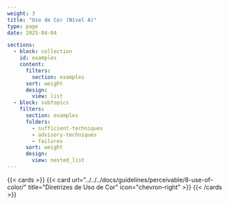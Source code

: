 ```yaml
---
weight: 3
title: "Uso de Cor (Nível A)"
type: page
date: 2025-04-04

sections:
  - block: collection
    id: examples
    content:
      filters:
        section: examples
      sort: weight
      design:
        view: list
  - block: subtopics
    filters:
      section: examples
      folders: 
        - sufficient-techniques
        - advisory-techniques
        - failures
      sort: weight
      design:
        view: nested_list
---
```

{{< cards >}}
  {{< card url="../../../docs/guidelines/perceivable/8-use-of-color/" title="Diretrizes de Uso de Cor" icon="chevron-right" >}}
{{< /cards >}}